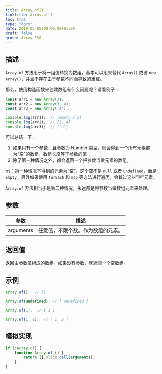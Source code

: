 ```yaml
---
title: Array.of()
linktitle: Array.of()
toc: true
type: "docs"
date: 2019-05-05T00:00:00+01:00
draft: false
group: Array ES6
---
```


## 描述

`Array.of` 方法用于将一组值转换为数组。基本可以用来替代 `Array()` 或者 `new Array()`，并且不存在由于参数不同而导致的重载。

那么，使用构造函数来创建数组有什么问题呢？请看例子：

```js
const arr1 = new Array(3);
const arr2 = new Array(3, 4);
const arr3 = new Array('a');

console.log(arr1);  // [empty x 3]
console.log(arr2);  // [3, 4]
console.log(arr3);  // ["a"]
```

可以总结一下：

1. 如果只有一个参数，且参数为 Number 类型，则会得到一个所有元素都为“空”的数组，数组长度等于参数的值；
2. 除了第一种情况之外，都会返回一个把参数当做元素的数组。

ps：第一种情况下得到的元素为“空”，这个空不是 `null` 或者 `undefined`，而是 `empty`。另外如果使用 `forEach` 和 `map` 等方法进行遍历，会跳过这些“空”元素。

`Array.of` 方法相当于是第二种情况，永远都是将参数当做数组元素来处理。

## 参数

参数 | 描述
--- | ---
arguments | 任意值，不限个数。作为数组的元素。


## 返回值

返回由参数值组成的数组。如果没有参数，就返回一个空数组。


## 示例

```js
Array.of();  // []

Array.of(undefined); // [ undefined ]

Array.of(1);  // [ 1 ]

Array.of(1, 2);  // [ 1, 2 ]
```



## 模拟实现 

```js
if (!Array.of) {
    function Array.of () {
        return [].slice.call(arguments);
    }
}
```

